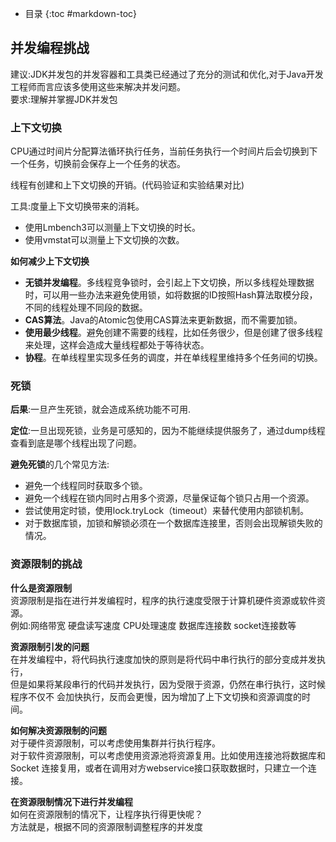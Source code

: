 - 目录
{:toc #markdown-toc}	


## 并发编程挑战
建议:JDK并发包的并发容器和工具类已经通过了充分的测试和优化,对于Java开发工程师而言应该多使用这些来解决并发问题。       
要求:理解并掌握JDK并发包



### 上下文切换
CPU通过时间片分配算法循环执行任务，当前任务执行一个时间片后会切换到下一个任务，切换前会保存上一个任务的状态。         

线程有创建和上下文切换的开销。(代码验证和实验结果对比)    



工具:度量上下文切换带来的消耗。       
- 使用Lmbench3可以测量上下文切换的时长。
- 使用vmstat可以测量上下文切换的次数。



**如何减少上下文切换**       
- **无锁并发编程**。多线程竞争锁时，会引起上下文切换，所以多线程处理数据时，可以用一些办法来避免使用锁，如将数据的ID按照Hash算法取模分段，不同的线程处理不同段的数据。
- **CAS算法**。Java的Atomic包使用CAS算法来更新数据，而不需要加锁。
- **使用最少线程**。避免创建不需要的线程，比如任务很少，但是创建了很多线程来处理，这样会造成大量线程都处于等待状态。
- **协程**。在单线程里实现多任务的调度，并在单线程里维持多个任务间的切换。





### 死锁
**后果**:一旦产生死锁，就会造成系统功能不可用.

**定位**:一旦出现死锁，业务是可感知的，因为不能继续提供服务了，通过dump线程查看到底是哪个线程出现了问题。

**避免死锁**的几个常见方法:                
- 避免一个线程同时获取多个锁。
- 避免一个线程在锁内同时占用多个资源，尽量保证每个锁只占用一个资源。
- 尝试使用定时锁，使用lock.tryLock（timeout）来替代使用内部锁机制。
- 对于数据库锁，加锁和解锁必须在一个数据库连接里，否则会出现解锁失败的情况。

### 资源限制的挑战

**什么是资源限制**       
资源限制是指在进行并发编程时，程序的执行速度受限于计算机硬件资源或软件资源。        
例如:网络带宽 硬盘读写速度 CPU处理速度 数据库连接数  socket连接数等       


**资源限制引发的问题**        
在并发编程中，将代码执行速度加快的原则是将代码中串行执行的部分变成并发执行，        
但是如果将某段串行的代码并发执行，因为受限于资源，仍然在串行执行，这时候程序不仅不
会加快执行，反而会更慢，因为增加了上下文切换和资源调度的时间。



**如何解决资源限制的问题**       
对于硬件资源限制，可以考虑使用集群并行执行程序。       
对于软件资源限制，可以考虑使用资源池将资源复用。比如使用连接池将数据库和Socket
连接复用，或者在调用对方webservice接口获取数据时，只建立一个连接。        



**在资源限制情况下进行并发编程**        
如何在资源限制的情况下，让程序执行得更快呢？       
方法就是，根据不同的资源限制调整程序的并发度





